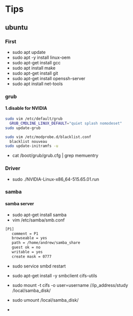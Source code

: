 # Tips

## ubuntu
### First
- sudo apt update
- sudo apt -y install linux-oem
- sudo apt-get install gcc
- sudo apt install make
- sudo apt-get install git
- sudo apt-get install openssh-server
- sudo apt install net-tools

### grub
#### 1.disable for NVIDIA
```bash
sudo vim /etc/default/grub 
  GRUB_CMDLINE_LINUX_DEFAULT="quiet splash nomodeset"
sudo update-grub 

sudo vim /etc/modprobe.d/blacklist.conf
  blacklist nouveau
sudo update-initramfs -u
``` 

- cat /boot/grub/grub.cfg | grep memuentry

### Driver
- sudo ./NVIDIA-Linux-x86_64-515.65.01.run

### samba
#### samba server
- sudo apt-get install samba
- vim /etc/samba/smb.conf
```bash
[P1]
   comment = P1
   browseable = yes
   path = /home/andrew/samba_share
   guest ok = no
   writable = yes
   create mask = 0777
```
- sudo service smbd restart

- sudo apt-get install -y smbclient cifs-utils
- sudo mount -t cifs -o user=username  //ip_address/study  /local/samba_disk/
- sudo umount /local/samba_disk/

- 

